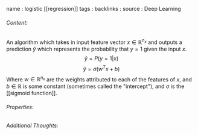 name : logistic [[regression]]
tags : 
backlinks : 
source : Deep Learning

###### Content:
An algorithm which takes in input feature vector $x \in \mathbb{R}^{n_x}$ and outputs a prediction $\hat{y}$ which represents the probability that $y=1$ given the input $x$. 
$$\hat{y} = P(y=1 | x)$$
$$\hat{y} = \sigma(w^T x +b)$$
Where $w \in \mathbb{R}^{n_x}$ are the weights attributed to each of the features of $x$, and $b \in \mathbb{R}$ is some constant (sometimes called the "intercept"), and $\sigma$ is the [[sigmoid function]].

###### Properties:


###### Additional Thoughts:
